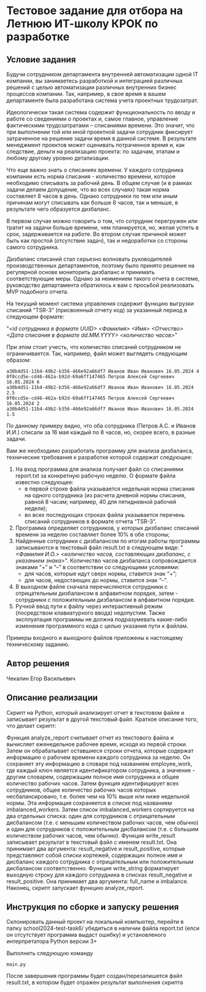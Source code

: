 # Тестовое задание для отбора на Летнюю ИТ-школу КРОК по разработке

## Условие задания
Будучи сотрудником департамента внутренней автоматизации одной IT компании, вы занимаетесь разработкой и интеграцией различных решений с целью автоматизации различных внутренних бизнес процессов компании. Так, например, в свое время в вашем департаменте была разработана система учета проектных трудозатрат.

Идеологически такая система содержит функциональность по вводу и работе со сведениями о проектах и, самое главное, управление фактическими трудозатратами – списаниями времени. Это значит, что при выполнении той или иной проектной задачи сотрудник фиксирует затраченное на решение задачи время в данной системе. В результате менеджмент проектов может оценивать потраченное время и, как следствие, деньги на реализацию проекта: по задачам, этапам и любому другому уровню детализации.

Что еще важно знать о списаниях времени. У каждого сотрудника компании есть норма списания - количество времени, которое необходимо списывать за рабочий день. В общем случае (и в рамках задачи делаем допущение, что во всех случаях) такая норма составляет 8 часов в день. Однако сотрудники по тем или иным причинам могут списывать как больше 8 часов, так и меньше, в результате чего образуется дизбаланс. 

В первом случае можно говорить о том, что сотрудник перегружен или тратит на задачи больше времени, чем планируется, но, желая успеть в срок, задерживается на работе. Во втором случае причиной может быть как простой (отсутствие задач), так и недоработки со стороны самого сотрудника. 

Дизбаланс списаний стал серьезно волновать руководителей производственных департаментов, поэтому было принято решение на регулярной основе мониторить дизбаланс и принимать соответствующие меры. Однако за неимением такого отчета в системе, руководство департамента обратилось к вам с просьбой реализовать MVP подобного отчета.

На текущий момент система управления содержит функцию выгрузки списаний “TSR-3” (присвоенный отчету код) за указанный период в следующем формате:

"_<id сотрудника в формате UUID> <Фамилия> <Имя> <Отчество> <Дата списания в формате dd.MM.YYYY> <количество часов>_"

При этом стоит учесть, что количество списаний сотрудником не ограничивается. Так, например, файл может выглядеть следующим образом:
```
a30b4d51-11b4-49b2-b356-466e92a66df7 Иванов Иван Иванович 16.05.2024 4
0f0ccd5e-cd46-462a-b92d-69a6ff147465 Петров Алексей Сергеевич 16.05.2024 6
a30b4d51-11b4-49b2-b356-466e92a66df7 Иванов Иван Иванович 16.05.2024 2.5
0f0ccd5e-cd46-462a-b92d-69a6ff147465 Петров Алексей Сергеевич 16.05.2024 2
a30b4d51-11b4-49b2-b356-466e92a66df7 Иванов Иван Иванович 16.05.2024 1.5
```

По данному примеру видно, что оба сотрудника (Петров А.С. и Иванов И.И.) списали за 16 мая каждый по 8 часов, но, скорее всего, в разные задачи.

Вам же необходимо разработать программу для анализа дизбаланса, технические требования к разработке которой содержат следующее:
1. На вход программа для анализа получает файл со списаниями report.txt за конкретную рабочую неделю. О формате файла известно следующее:
    - в первой строке файла указывается недельная норма списания на одного сотрудника (из расчета дневной нормы списания, равной 8 часам; например, 40 для пятидневной рабочей недели);
    - во всех последующих строках файла указывается перечень списаний сотрудников в формате отчета “TSR-3”. 
2. Программа определяет сотрудников, у которых дизбаланс списаний времени за неделю составляет более 10% в обе стороны;
3. Найденные сотрудники с дизбалансом по итогам работы программы записываются в текстовый файл result.txt в следующем виде:
  "_<Фамилия И.О.> <количество часов, составляющих дизбаланс, с указанием знака>_".
  Количество часов дизбаланса сопровождается знаками “+” и “–” в соответствии со следующими условиями:
    - для часов, которые идут сверх нормы, ставится знак “+”;
    - для часов, недостающих до нормы, ставится знак “–”.
4. В выходном файле сначала перечисляются сотрудники с отрицательным дизбалансом в алфавитном порядке, затем - сотрудники с положительным дизбалансом в алфавитном порядке.
5. Ручной ввод пути к файлу через интерактивный режим (посредством клавиатурного ввода) недопустим. Также эксплуатация программы не должна подразумевать какие-либо изменения программного кода с целью указания пути к файлам.

Примеры входного и выходного файлов приложены к настоящему техническому заданию.

## Автор решения
Чекалин Егор Васильевич

## Описание реализации
Скрипт на Python, который анализирует отчет в текстовом файле и записывает результат в другой текстовый файл. 
Краткое описание того, что делает скрипт:

Функция analyze_report считывает отчет из текстового файла и вычисляет еженедельное рабочее время, исходя из первой строки.
Затем он обрабатывает оставшиеся строки отчета, которые содержат информацию о рабочем времени каждого сотрудника за неделю. 
Он сохраняет эту информацию в словаре под названием employee_work, где каждый ключ является идентификатором сотрудника, 
а значение - другим словарем, содержащим полное имя сотрудника и общее количество рабочих часов.
Затем функция идентифицирует всех сотрудников, общее количество рабочих часов которых несбалансировано, 
т.е. более чем на 10% выше или ниже недельной нормы. 
Эта информация сохраняется в списке под названием imbalanced_workers.
Затем список imbalanced_workers сортируется на два отдельных списка: 
один для сотрудников с отрицательным дисбалансом (т.е. с меньшим количеством рабочих часов, чем обычно) 
и один для сотрудников с положительным дисбалансом (т.е. с большим количеством рабочих часов, чем обычно).
Функция write_result записывает результат в текстовый файл с именем result.txt. 
Она принимает два аргумента: result_negative и result_positive, которые представляют собой списки кортежей, 
содержащих полное имя и дисбаланс каждого сотрудника с отрицательным или положительным дисбалансом соответственно.
Функция write_string форматирует выходную строку для каждого сотрудника в списках result_negative и result_positive. Она принимает два аргумента: full_name и imbalance.
Наконец, скрипт запускает функцию analyze_report.

## Инструкция по сборке и запуску решения

Склонировать данный проект на локальный компьютер, перейти в папку school2024-test-task6/ 
убедиться в наличии файла report.txt (елси он отсутствует программа выдаст ошибку) и установленого интерпретатора Python версии 3+

Выполнить следующую команду
```
main.py
```
После завершения программы будет создан/перезапишется файл result.txt, в котором будет отражен результат выполнения скрипта
